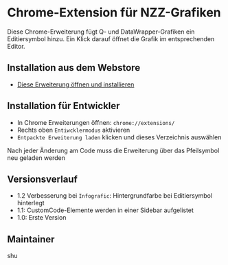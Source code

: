 # Chrome-Extension für NZZ-Grafiken
Diese Chrome-Erweiterung fügt Q- und DataWrapper-Grafiken ein Editiersymbol hinzu. Ein Klick darauf öffnet die Grafik im entsprechenden Editor.

## Installation aus dem Webstore
* [Diese Erweiterung öffnen und installieren](https://chromewebstore.google.com/detail/nzz-grafik-bearbeiten/gcnmmajniociadpifanoabkdkgfkanoc?authuser=0&hl=de)

## Installation für Entwickler
* In Chrome Erweiterungen öffnen: `chrome://extensions/`
* Rechts oben `Entiwcklermodus` aktivieren
* `Entpackte Erweiterung laden` klicken und dieses Verzeichnis auswählen

Nach jeder Änderung am Code muss die Erweiterung über das Pfeilsymbol neu geladen werden

## Versionsverlauf
* 1.2 Verbesserung bei `Infografic`: Hintergrundfarbe bei Editiersymbol hinterlegt
* 1.1: CustomCode-Elemente werden in einer Sidebar aufgelistet
* 1.0: Erste Version

## Maintainer
shu